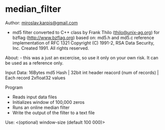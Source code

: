 # median_filter
Author: miroslav.karpis@gmail.com
* md5 filter converted to C++ class by Frank Thilo (thilo@unix-ag.org) for bzflag (http://www.bzflag.org) based on: md5.h and md5.c reference implementation of RFC 1321 Copyright (C) 1991-2, RSA Data Security, Inc. Created 1991. All rights reserved.

About: - this was a just an excercise, so use it only on your own risk. It can be used as a reference only.

Input Data: 16Bytes md5 Hash | 32bit int header reacord (num of records) | Each record 2xfloat32 values

Program
 * Reads input data files
 * Initializes window of 100,000 zeros
 * Runs an online median filter
 * Write the output of the filter to a text file

Use: <input-file> <output-file> <(optional) window-size (default 100 000)>
